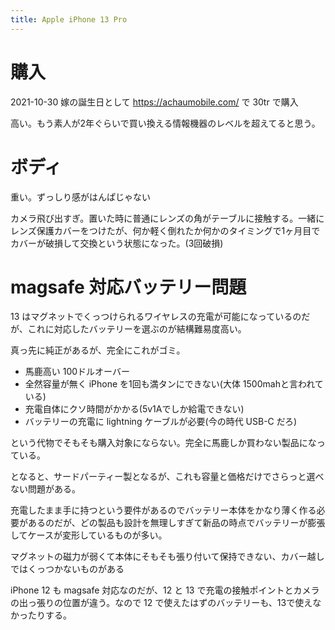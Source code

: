 ```yaml
---
title: Apple iPhone 13 Pro
---
```


購入
================================================================================

2021-10-30 嫁の誕生日として https://achaumobile.com/ で 30tr で購入

高い。もう素人が2年ぐらいで買い換える情報機器のレベルを超えてると思う。

ボディ
================================================================================
重い。ずっしり感がはんぱじゃない

カメラ飛び出すぎ。置いた時に普通にレンズの角がテーブルに接触する。一緒にレンズ保護カバーをつけたが、何か軽く倒れたか何かのタイミングで1ヶ月目でカバーが破損して交換という状態になった。(3回破損)

magsafe 対応バッテリー問題
================================================================================
13 はマグネットでくっつけられるワイヤレスの充電が可能になっているのだが、これに対応したバッテリーを選ぶのが結構難易度高い。

真っ先に純正があるが、完全にこれがゴミ。

- 馬鹿高い 100ドルオーバー
- 全然容量が無く iPhone を1回も満タンにできない(大体 1500mahと言われている)
- 充電自体にクソ時間がかかる(5v1Aでしか給電できない)
- バッテリーの充電に lightning ケーブルが必要(今の時代 USB-C だろ)

という代物でそもそも購入対象にならない。完全に馬鹿しか買わない製品になっている。

となると、サードパーティー製となるが、これも容量と価格だけでさらっと選べない問題がある。

充電したまま手に持つという要件があるのでバッテリー本体をかなり薄く作る必要があるのだが、どの製品も設計を無理しすぎて新品の時点でバッテリーが膨張してケースが変形しているものが多い。

マグネットの磁力が弱くて本体にそもそも張り付いて保持できない、カバー越しではくっつかないものがある

iPhone 12 も magsafe 対応なのだが、12 と 13 で充電の接触ポイントとカメラの出っ張りの位置が違う。なので 12 で使えたはずのバッテリーも、13で使えなかったりする。









